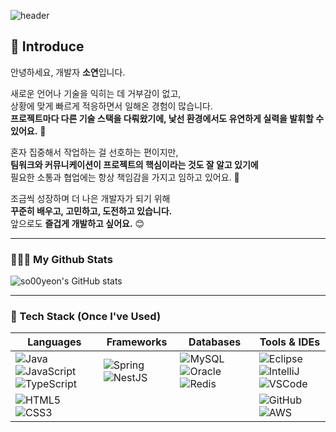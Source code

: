 ![header](https://capsule-render.vercel.app/api?type=waving&height=160&section=header&text=Hi!%20I'm%20Soyeon!&fontAlign=50&fontAlignY=70&fontSize=90)

## 👋 Introduce

안녕하세요, 개발자 **소연**입니다.

새로운 언어나 기술을 익히는 데 거부감이 없고,  
상황에 맞게 빠르게 적응하면서 일해온 경험이 많습니다.  
**프로젝트마다 다른 기술 스택을 다뤄왔기에, 낯선 환경에서도 유연하게 실력을 발휘할 수 있어요.** 🚀

혼자 집중해서 작업하는 걸 선호하는 편이지만,  
**팀워크와 커뮤니케이션이 프로젝트의 핵심이라는 것도 잘 알고 있기에**  
필요한 소통과 협업에는 항상 책임감을 가지고 임하고 있어요. 🤝

조금씩 성장하며 더 나은 개발자가 되기 위해  
**꾸준히 배우고, 고민하고, 도전하고 있습니다.**  
앞으로도 **즐겁게 개발하고 싶어요.** 😊

---

### 👩🏻‍💻 My Github Stats

![so00yeon's GitHub stats](https://github-readme-stats.vercel.app/api?username=so00yeon&show_icons=true&disable_animations=true&theme=nord)

---

### 🧰 Tech Stack (Once I've Used)

| Languages | Frameworks | Databases | Tools & IDEs |
|----------|------------|-----------|--------------|
| ![Java](https://img.shields.io/badge/JAVA-007396?style=for-the-badge&logo=Java&logoColor=white) ![JavaScript](https://img.shields.io/badge/JavaScript-F7DF1E?style=for-the-badge&logo=JavaScript&logoColor=black) ![TypeScript](https://img.shields.io/badge/TypeScript-3178C6?style=for-the-badge&logo=TypeScript&logoColor=white) | ![Spring](https://img.shields.io/badge/Spring-6DB33F?style=for-the-badge&logo=Spring&logoColor=white) ![NestJS](https://img.shields.io/badge/Nest-E0234E?style=for-the-badge&logo=nestjs&logoColor=white) | ![MySQL](https://img.shields.io/badge/MySQL-4479A1?style=for-the-badge&logo=MySQL&logoColor=white) ![Oracle](https://img.shields.io/badge/Oracle-F80000?style=for-the-badge&logo=Oracle&logoColor=white) ![Redis](https://img.shields.io/badge/redis-DC382D?style=for-the-badge&logo=redis&logoColor=white) | ![Eclipse](https://img.shields.io/badge/Eclipse-2C2255?style=for-the-badge&logo=Eclipse%20IDE&logoColor=white) ![IntelliJ](https://img.shields.io/badge/IntelliJ-000000?style=for-the-badge&logo=intellijidea&logoColor=white) ![VSCode](https://img.shields.io/badge/VSCode-007ACC?style=for-the-badge&logo=VisualStudioCode&logoColor=white) |
| ![HTML5](https://img.shields.io/badge/HTML5-E34F26?style=for-the-badge&logo=HTML5&logoColor=white) ![CSS3](https://img.shields.io/badge/CSS3-1572B6?style=for-the-badge&logo=CSS3&logoColor=white) |  |  | ![GitHub](https://img.shields.io/badge/github-181717?style=for-the-badge&logo=github&logoColor=white) ![AWS](https://img.shields.io/badge/aws-232F3E?style=for-the-badge&logo=Amazon%20aws&logoColor=white) |
